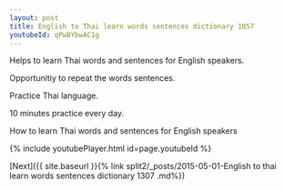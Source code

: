 ```yaml
---
layout: post
title: English to Thai learn words sentences dictionary 1057 
youtubeId: qPwBYbwAC1g
---
```

 
 
Helps to learn Thai words and sentences for English speakers.

Opportunitiy to repeat the words sentences. 

Practice Thai language. 
 
10 minutes practice every day. 
 
How to learn Thai words and sentences for English speakers 
 
{% include youtubePlayer.html id=page.youtubeId %}
 
 
[Next]({{ site.baseurl }}{% link  split2/_posts/2015-05-01-English to thai learn words sentences dictionary 1307 .md%})
 
